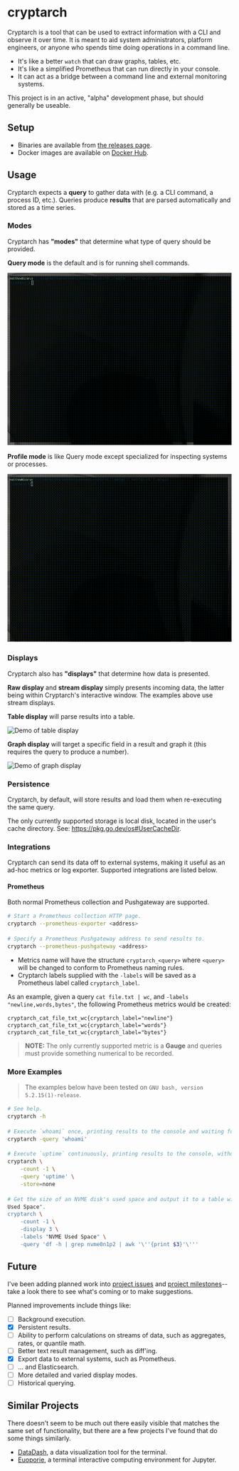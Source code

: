 cryptarch
=========

Cryptarch is a tool that can be used to extract information with a CLI and observe it over time. It
is meant to aid system administrators, platform engineers, or anyone who spends time doing
operations in a command line.

- It's like a better `watch` that can draw graphs, tables, etc.
- It's like a simplified Prometheus that can run directly in your console.
- It can act as a bridge between a command line and external monitoring systems.

This project is in an active, "alpha" development phase, but should generally be useable.

Setup
-----

- Binaries are available from [the releases page](https://github.com/spacez320/cryptarch/releases).
- Docker images are available on [Docker Hub](https://hub.docker.com/repository/docker/spacez320/cryptarch).

Usage
-----

Cryptarch expects a **query** to gather data with (e.g. a CLI command, a process ID, etc.). Queries
produce **results** that are parsed automatically and stored as a time series.

### Modes

Cryptarch has **"modes"** that determine what type of query should be provided.

**Query mode** is the default and is for running shell commands.

![Demo of query mode](https://raw.githubusercontent.com/spacez320/cryptarch/master/assets/query-mode.gif)

**Profile mode** is like Query mode except specialized for inspecting systems or processes.

![Demo of profile mode](https://raw.githubusercontent.com/spacez320/cryptarch/master/assets/profile-mode.gif)

### Displays

Cryptarch also has **"displays"** that determine how data is presented.

**Raw display** and **stream display** simply presents incoming data, the latter being within
Cryptarch's interactive window. The examples above use stream displays.

**Table display** will parse results into a table.

![Demo of table display](https://raw.githubusercontent.com/spacez320/cryptarch/master/assets/table-display.gif)

**Graph display** will target a specific field in a result and graph it (this requires the query to
produce a number).

![Demo of graph display](https://raw.githubusercontent.com/spacez320/cryptarch/master/assets/graph-display.gif)

### Persistence

Cryptarch, by default, will store results and load them when re-executing the same query.

The only currently supported storage is local disk, located in the user's cache directory. See:
<https://pkg.go.dev/os#UserCacheDir>.

### Integrations

Cryptarch can send its data off to external systems, making it useful as an ad-hoc metrics or log
exporter. Supported integrations are listed below.

#### Prometheus

Both normal Prometheus collection and Pushgateway are supported.

```sh
# Start a Prometheus collection HTTP page.
cryptarch --prometheus-exporter <address>

# Specify a Prometheus Pushgateway address to send results to.
cryptarch --prometheus-pushgateway <address>
```

- Metrics name will have the structure `cryptarch_<query>` where `<query>` will be changed to
  conform to Prometheus naming rules.
- Cryptarch labels supplied with the `-labels` will be saved as a Prometheus label called
  `cryptarch_label`.

As an example, given a query `cat file.txt | wc`, and `-labels "newline,words,bytes"`, the following
Prometheus metrics would be created:

```
cryptarch_cat_file_txt_wc{cryptarch_label="newline"}
cryptarch_cat_file_txt_wc{cryptarch_label="words"}
cryptarch_cat_file_txt_wc{cryptarch_label="bytes"}
```

> **NOTE:** The only currently supported metric is a **Gauge** and queries must provide something
> numerical to be recorded.

### More Examples

> The examples below have been tested on `GNU bash, version 5.2.15(1)-release`.

```sh
# See help.
cryptarch -h

# Execute `whoami` once, printing results to the console and waiting for a user to `^C`.
cryptarch -query 'whoami'

# Execute `uptime` continuously, printing results to the console, without using persistence.
cryptarch \
    -count -1 \
    -query 'uptime' \
    -store=none

# Get the size of an NVME disk's used space and output it to a table with the specific label "NVME
Used Space".
cryptarch \
    -count -1 \
    -display 3 \
    -labels "NVME Used Space" \
    -query 'df -h | grep nvme0n1p2 | awk '\''{print $3}'\'''
```

Future
------

I've been adding planned work into [project issues](https://github.com/spacez320/cryptarch/issues)
and [project milestones](https://github.com/spacez320/cryptarch/milestone/1)--take a look there to
see what's coming or to make suggestions.

Planned improvements include things like:

- [ ] Background execution.
- [x] Persistent results.
- [ ] Ability to perform calculations on streams of data, such as aggregates, rates, or quantile math.
- [ ] Better text result management, such as diff'ing.
- [x] Export data to external systems, such as Prometheus.
- [ ] ... and Elasticsearch.
- [ ] More detailed and varied display modes.
- [ ] Historical querying.

Similar Projects
----------------

There doesn't seem to be much out there easily visible that matches the same set of functionality,
but there are a few projects I've found that do some things similarly.

- [DataDash](https://github.com/keithknott26/datadash), a data visualization tool for the terminal.
- [Euoporie](https://github.com/joouha/euporie), a terminal interactive computing environment for
  Jupyter.
